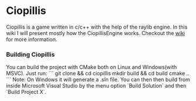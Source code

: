 <h1>Ciopillis</h1>

Ciopillis is a game written in c/c++ with the help of the raylib engine. In this wiki I will present mostly how the CiopillisEngine works. Checkout the <a href="https://github.com/firststef/Ciopillis/wiki">wiki</a> for more information.

<h3>Building Ciopillis</h3>
You can build the project with CMake both on Linux and Windows(with MSVC). Just run:
```
git clone <repo_link_here> && cd ciopillis
mkdir build && cd build
cmake ..
```
Note: On Windows it will generate a .sln file. You can then then build from inside Microsoft Visual Studio by the menu option `Build Solution` and then `Build Project X`.
